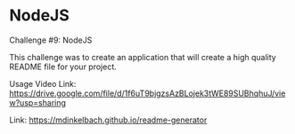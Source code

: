# NodeJS
Challenge #9: NodeJS

This challenge was to create an application that will create a high quality README file for your project.

Usage Video Link: https://drive.google.com/file/d/1f6uT9bjgzsAzBLojek3tWE89SUBhqhuJ/view?usp=sharing

Link: https://mdinkelbach.github.io/readme-generator
